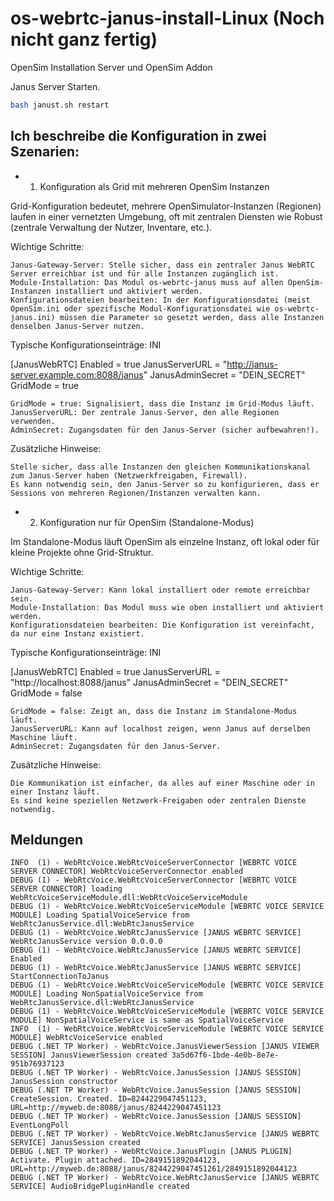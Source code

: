 # os-webrtc-janus-install-Linux (Noch nicht ganz fertig)
OpenSim Installation Server und OpenSim Addon

Janus Server Starten.

```bash
bash janust.sh restart
```


## Ich beschreibe die Konfiguration in zwei Szenarien:

- 1. Konfiguration als Grid mit mehreren OpenSim Instanzen

Grid-Konfiguration bedeutet, mehrere OpenSimulator-Instanzen (Regionen) laufen in einer vernetzten Umgebung, oft mit zentralen Diensten wie Robust (zentrale Verwaltung der Nutzer, Inventare, etc.).

Wichtige Schritte:

    Janus-Gateway-Server: Stelle sicher, dass ein zentraler Janus WebRTC Server erreichbar ist und für alle Instanzen zugänglich ist.
    Module-Installation: Das Modul os-webrtc-janus muss auf allen OpenSim-Instanzen installiert und aktiviert werden.
    Konfigurationsdateien bearbeiten: In der Konfigurationsdatei (meist OpenSim.ini oder spezifische Modul-Konfigurationsdatei wie os-webrtc-janus.ini) müssen die Parameter so gesetzt werden, dass alle Instanzen denselben Janus-Server nutzen.

Typische Konfigurationseinträge:
INI

[JanusWebRTC]
Enabled = true
JanusServerURL = "http://janus-server.example.com:8088/janus"
JanusAdminSecret = "DEIN_SECRET"
GridMode = true

    GridMode = true: Signalisiert, dass die Instanz im Grid-Modus läuft.
    JanusServerURL: Der zentrale Janus-Server, den alle Regionen verwenden.
    AdminSecret: Zugangsdaten für den Janus-Server (sicher aufbewahren!).

Zusätzliche Hinweise:

    Stelle sicher, dass alle Instanzen den gleichen Kommunikationskanal zum Janus-Server haben (Netzwerkfreigaben, Firewall).
    Es kann notwendig sein, den Janus-Server so zu konfigurieren, dass er Sessions von mehreren Regionen/Instanzen verwalten kann.

- 2. Konfiguration nur für OpenSim (Standalone-Modus)

Im Standalone-Modus läuft OpenSim als einzelne Instanz, oft lokal oder für kleine Projekte ohne Grid-Struktur.

Wichtige Schritte:

    Janus-Gateway-Server: Kann lokal installiert oder remote erreichbar sein.
    Module-Installation: Das Modul muss wie oben installiert und aktiviert werden.
    Konfigurationsdateien bearbeiten: Die Konfiguration ist vereinfacht, da nur eine Instanz existiert.

Typische Konfigurationseinträge:
INI

[JanusWebRTC]
Enabled = true
JanusServerURL = "http://localhost:8088/janus"
JanusAdminSecret = "DEIN_SECRET"
GridMode = false

    GridMode = false: Zeigt an, dass die Instanz im Standalone-Modus läuft.
    JanusServerURL: Kann auf localhost zeigen, wenn Janus auf derselben Maschine läuft.
    AdminSecret: Zugangsdaten für den Janus-Server.

Zusätzliche Hinweise:

    Die Kommunikation ist einfacher, da alles auf einer Maschine oder in einer Instanz läuft.
    Es sind keine speziellen Netzwerk-Freigaben oder zentralen Dienste notwendig.

## Meldungen

    INFO  (1) - WebRtcVoice.WebRtcVoiceServerConnector [WEBRTC VOICE SERVER CONNECTOR] WebRtcVoiceServerConnector enabled
    DEBUG (1) - WebRtcVoice.WebRtcVoiceServerConnector [WEBRTC VOICE SERVER CONNECTOR] loading WebRtcVoiceServiceModule.dll:WebRtcVoiceServiceModule
    DEBUG (1) - WebRtcVoice.WebRtcVoiceServiceModule [WEBRTC VOICE SERVICE MODULE] Loading SpatialVoiceService from WebRtcJanusService.dll:WebRtcJanusService
    DEBUG (1) - WebRtcVoice.WebRtcJanusService [JANUS WEBRTC SERVICE] WebRtcJanusService version 0.0.0.0
    DEBUG (1) - WebRtcVoice.WebRtcJanusService [JANUS WEBRTC SERVICE] Enabled
    DEBUG (1) - WebRtcVoice.WebRtcJanusService [JANUS WEBRTC SERVICE] StartConnectionToJanus
    DEBUG (1) - WebRtcVoice.WebRtcVoiceServiceModule [WEBRTC VOICE SERVICE MODULE] Loading NonSpatialVoiceService from WebRtcJanusService.dll:WebRtcJanusService
    DEBUG (1) - WebRtcVoice.WebRtcVoiceServiceModule [WEBRTC VOICE SERVICE MODULE] NonSpatialVoiceService is same as SpatialVoiceService
    INFO  (1) - WebRtcVoice.WebRtcVoiceServiceModule [WEBRTC VOICE SERVICE MODULE] WebRtcVoiceService enabled
    DEBUG (.NET TP Worker) - WebRtcVoice.JanusViewerSession [JANUS VIEWER SESSION] JanusViewerSession created 3a5d67f6-1bde-4e0b-8e7e-951b76937123
    DEBUG (.NET TP Worker) - WebRtcVoice.JanusSession [JANUS SESSION] JanusSession constructor
    DEBUG (.NET TP Worker) - WebRtcVoice.JanusSession [JANUS SESSION] CreateSession. Created. ID=8244229047451123, URL=http://myweb.de:8088/janus/8244229047451123
    DEBUG (.NET TP Worker) - WebRtcVoice.JanusSession [JANUS SESSION] EventLongPoll
    DEBUG (.NET TP Worker) - WebRtcVoice.WebRtcJanusService [JANUS WEBRTC SERVICE] JanusSession created
    DEBUG (.NET TP Worker) - WebRtcVoice.JanusPlugin [JANUS PLUGIN] Activate. Plugin attached. ID=2849151892044123, URL=http://myweb.de:8088/janus/8244229047451261/2849151892044123
    DEBUG (.NET TP Worker) - WebRtcVoice.WebRtcJanusService [JANUS WEBRTC SERVICE] AudioBridgePluginHandle created
